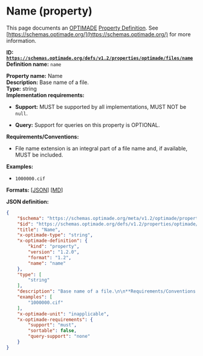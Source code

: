 # Name (property)

This page documents an [OPTIMADE](https://www.optimade.org/) [Property Definition](https://schemas.optimade.org/#definitions). See [https://schemas.optimade.org/](https://schemas.optimade.org/) for more information.

**ID: [`https://schemas.optimade.org/defs/v1.2/properties/optimade/files/name`](https://schemas.optimade.org/defs/v1.2/properties/optimade/files/name.md)**  
**Definition name:** `name`

**Property name:** Name  
**Description:** Base name of a file.  
**Type:** string  
**Implementation requirements:**  
- **Support:** MUST be supported by all implementations, MUST NOT be `null`.  

- **Query:** Support for queries on this property is OPTIONAL.  

**Requirements/Conventions:**

- File name extension is an integral part of a file name and, if available, MUST be included.

**Examples:**

- `1000000.cif`

**Formats:** [[JSON](name.json)] [[MD](name.md)]

**JSON definition:**

``` json
{
    "$schema": "https://schemas.optimade.org/meta/v1.2/optimade/property_definition.md",
    "$id": "https://schemas.optimade.org/defs/v1.2/properties/optimade/files/name",
    "title": "Name",
    "x-optimade-type": "string",
    "x-optimade-definition": {
        "kind": "property",
        "version": "1.2.0",
        "format": "1.2",
        "name": "name"
    },
    "type": [
        "string"
    ],
    "description": "Base name of a file.\n\n**Requirements/Conventions:**\n\n- File name extension is an integral part of a file name and, if available, MUST be included.",
    "examples": [
        "1000000.cif"
    ],
    "x-optimade-unit": "inapplicable",
    "x-optimade-requirements": {
        "support": "must",
        "sortable": false,
        "query-support": "none"
    }
}
```